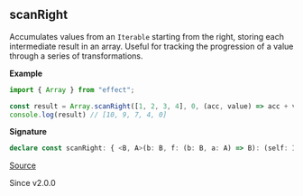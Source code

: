 ## scanRight

Accumulates values from an `Iterable` starting from the right, storing
each intermediate result in an array. Useful for tracking the progression of
a value through a series of transformations.

**Example**

```ts
import { Array } from "effect";

const result = Array.scanRight([1, 2, 3, 4], 0, (acc, value) => acc + value)
console.log(result) // [10, 9, 7, 4, 0]
```

**Signature**

```ts
declare const scanRight: { <B, A>(b: B, f: (b: B, a: A) => B): (self: Iterable<A>) => NonEmptyArray<B>; <A, B>(self: Iterable<A>, b: B, f: (b: B, a: A) => B): NonEmptyArray<B>; }
```

[Source](https://github.com/Effect-TS/effect/tree/main/packages/effect/src/Array.ts#L489)

Since v2.0.0